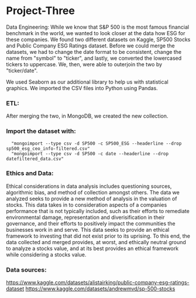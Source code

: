 # Project-Three

Data Engineering: While we know that S&P 500 is the most famous financial benchmark in the world, we wanted to look closer at the data how ESG for these companies. We found two different datasets on Kaggle, SP500 Stocks and Public Company ESG Ratings dataset. Before we could merge the datasets, we had to change the date format to be consistent, change the name from "symbol" to "ticker", and lastly, we converted the lowercased tickers to uppercase. We, then, were able to outerjoin the two by "ticker/date".

We used Seaborn as our additional library to help us with statistical graphics.
We imported the CSV files into Python using Pandas.

### ETL: 
After merging the two, in MongoDB, we created the new collection. 

### Import the dataset with:      
      "mongoimport --type csv -d SP500 -c SP500_ESG --headerline --drop sp500_esg_ceo_info-filtered.csv"      
      "mongoimport --type csv -d SP500 -c date --headerline --drop datefiltered_data.csv"      

### Ethics and Data: 
Ethical considerations in data analysis includes questioning sources, algorithmic bias, and method of collection amongst others. The data we analyzed seeks to provide a new method of analysis in the valuation of stocks. This data takes in to consideration aspects of a companies performance that is not typically included, such as their efforts to remediate environmental damage, representation and diverisification in their governance, and their efforts to positively impact the communities the businesses work in and serve. This data seeks to provide an ethical framework to investing that did not exist prior to its uprising. To this end, the data collected and merged provides, at worst, and ethically neutral ground to analyze a stocks value, and at its best provides an ethical framework while considering a stocks value.

### Data sources:
https://www.kaggle.com/datasets/alistairking/public-company-esg-ratings-dataset
https://www.kaggle.com/datasets/andrewmvd/sp-500-stocks

